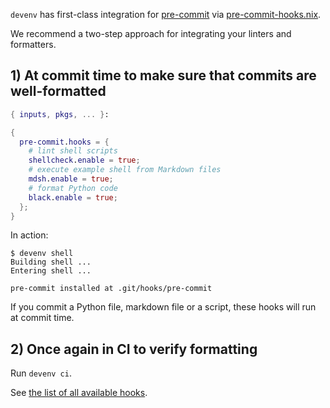 ``devenv`` has first-class integration for [pre-commit](https://pre-commit.com/) via [pre-commit-hooks.nix](https://github.com/cachix/pre-commit-hooks.nix).

We recommend a two-step approach for integrating your linters and formatters.

## 1) At commit time to make sure that commits are well-formatted

```nix title="devenv.nix"
{ inputs, pkgs, ... }:

{
  pre-commit.hooks = {
    # lint shell scripts
    shellcheck.enable = true;
    # execute example shell from Markdown files
    mdsh.enable = true;
    # format Python code
    black.enable = true;
  };
}
```

In action:

```shell-session
$ devenv shell
Building shell ...
Entering shell ...

pre-commit installed at .git/hooks/pre-commit
```

If you commit a Python file, markdown file or a script, these hooks will run at commit time.

## 2) Once again in CI to verify formatting

Run ``devenv ci``.

See [the list of all available hooks](reference/options.md#pre-commithooks).
